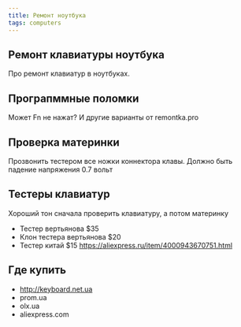 ```yaml
---
title: Ремонт ноутбука
tags: computers
---
```


## Ремонт клавиатуры ноутбука
Про ремонт клавиатур в ноутбуках.

## Програпммные поломки
Может Fn не нажат? И другие варианты от remontka.pro

## Проверка материнки
Прозвонить тестером все ножки коннектора клавы. Должно быть падение напряжения 0.7 вольт

## Тестеры клавиатур
Хороший тон сначала проверить клавиатуру, а потом материнку
- Тестер вертьянова $35
- Клон тестера вертьянова $20
- Тестер китай $15 <https://aliexpress.ru/item/4000943670751.html>

## Где купить
- <http://keyboard.net.ua>
- prom.ua
- olx.ua
- aliexpress.com

